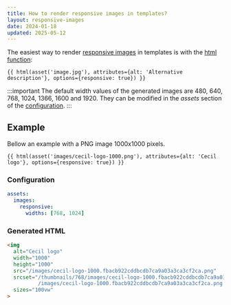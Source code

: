 ```yaml
---
title: How to render responsive images in templates?
layout: responsive-images
date: 2024-01-18
updated: 2025-05-12
---
```

The easiest way to render [responsive images](https://developer.mozilla.org/docs/Learn/HTML/Multimedia_and_embedding/Responsive_images) in templates is with the [html function](/documentation/templates/#html):

```twig
{{ html(asset('image.jpg'), attributes={alt: 'Alternative description'}, options={responsive: true}) }}
```

:::important
The default width values of the generated images are 480, 640, 768, 1024, 1366, 1600 and 1920. They can be modified in the _assets_ section of the [configuration](/documentation/configuration/#assets-images).
:::

## Example

Bellow an example with a PNG image 1000x1000 pixels.

```twig
{{ html(asset('images/cecil-logo-1000.png'), attributes={alt: 'Cecil logo'}, options={responsive: true}) }}
```

### Configuration

```yaml
assets:
  images:
    responsive:
      widths: [768, 1024]
```

### Generated HTML

```html
<img
  alt="Cecil logo"
  width="1000"
  height="1000"
  src="/images/cecil-logo-1000.fbacb922cddbcdb7ca9a03a3ca3cf2ca.png"
  srcset="/thumbnails/768/images/cecil-logo-1000.fbacb922cddbcdb7ca9a03a3ca3cf2ca.png 768w,
          /images/cecil-logo-1000.fbacb922cddbcdb7ca9a03a3ca3cf2ca.png 1000w"
  sizes="100vw"
>
```
